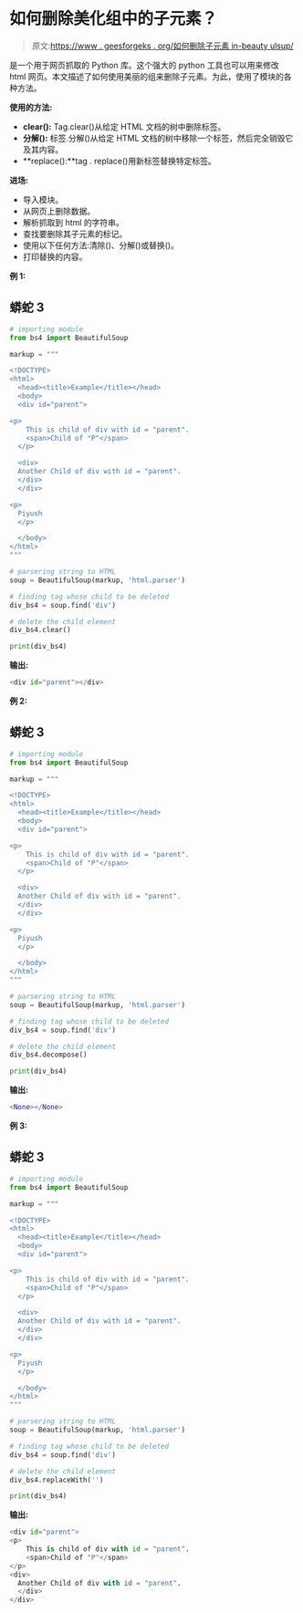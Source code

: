 # 如何删除美化组中的子元素？

> 原文:[https://www . geesforgeks . org/如何删除子元素 in-beauty ulsup/](https://www.geeksforgeeks.org/how-to-delete-child-element-in-beautifulsoup/)

是一个用于网页抓取的 Python 库。这个强大的 python 工具也可以用来修改 html 网页。本文描述了如何使用美丽的组来删除子元素。为此，使用了模块的各种方法。

**使用的方法:**

*   **clear():** Tag.clear()从给定 HTML 文档的树中删除标签。
*   **分解():** 标签.分解()从给定 HTML 文档的树中移除一个标签，然后完全销毁它及其内容。
*   **replace():**tag . replace()用新标签替换特定标签。

**进场:**

*   导入模块。
*   从网页上删除数据。
*   解析抓取到 html 的字符串。
*   查找要删除其子元素的标记。
*   使用以下任何方法:清除()、分解()或替换()。
*   打印替换的内容。

**例 1:**

## 蟒蛇 3

```py
# importing module
from bs4 import BeautifulSoup

markup = """

<!DOCTYPE>
<html>
  <head><title>Example</title></head>
  <body>
  <div id="parent">

<p>
    This is child of div with id = "parent".
    <span>Child of "P"</span>
  </p>

  <div>
  Another Child of div with id = "parent".
  </div>
  </div>

<p>
  Piyush
  </p>

  </body>
</html>
"""

# parsering string to HTML
soup = BeautifulSoup(markup, 'html.parser')

# finding tag whose child to be deleted
div_bs4 = soup.find('div')

# delete the child element
div_bs4.clear()

print(div_bs4)
```

**输出:**

```py
<div id="parent"></div>
```

**例 2:**

## 蟒蛇 3

```py
# importing module
from bs4 import BeautifulSoup

markup = """

<!DOCTYPE>
<html>
  <head><title>Example</title></head>
  <body>
  <div id="parent">

<p>
    This is child of div with id = "parent".
    <span>Child of "P"</span>
  </p>

  <div>
  Another Child of div with id = "parent".
  </div>
  </div>

<p>
  Piyush
  </p>

  </body>
</html>
"""

# parsering string to HTML
soup = BeautifulSoup(markup, 'html.parser')

# finding tag whose child to be deleted
div_bs4 = soup.find('div')

# delete the child element
div_bs4.decompose()

print(div_bs4)
```

**输出:**

```py
<None></None>
```

**例 3:**

## 蟒蛇 3

```py
# importing module
from bs4 import BeautifulSoup

markup = """

<!DOCTYPE>
<html>
  <head><title>Example</title></head>
  <body>
  <div id="parent">

<p>
    This is child of div with id = "parent".
    <span>Child of "P"</span>
  </p>

  <div>
  Another Child of div with id = "parent".
  </div>
  </div>

<p>
  Piyush
  </p>

  </body>
</html>
"""

# parsering string to HTML
soup = BeautifulSoup(markup, 'html.parser')

# finding tag whose child to be deleted
div_bs4 = soup.find('div')

# delete the child element
div_bs4.replaceWith('')

print(div_bs4)
```

**输出:**

```py
<div id="parent">
<p>
    This is child of div with id = "parent".
    <span>Child of "P"</span>
</p>
<div>
  Another Child of div with id = "parent".
  </div>
</div>
```
